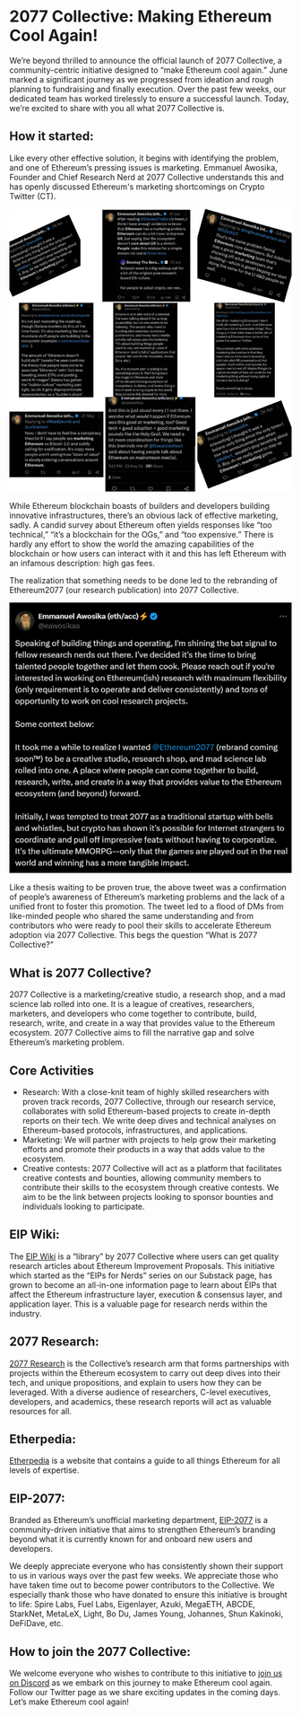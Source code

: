 # 2077 Collective: Making Ethereum Cool Again!

We’re beyond thrilled to announce the official launch of 2077 Collective, a community-centric initiative designed to “make Ethereum cool again.” June marked a significant journey as we progressed from ideation and rough planning to fundraising and finally execution. Over the past few weeks, our dedicated team has worked tirelessly to ensure a successful launch. Today, we’re excited to share with you all what 2077 Collective is.

## How it started:

Like every other effective solution, it begins with identifying the problem, and one of Ethereum’s pressing issues is marketing. Emmanuel Awosika, Founder and Chief Research Nerd at 2077 Collective understands this and has openly discussed Ethereum's marketing shortcomings on Crypto Twitter (CT).

![](https://raw.githubusercontent.com/2077-Collective/blog/main/image.jpg)

While Ethereum blockchain boasts of builders and developers building innovative infrastructures, there’s an obvious lack of effective marketing, sadly. A candid survey about Ethereum often yields responses like “too technical,” “it’s a blockchain for the OGs,” and “too expensive.” There is hardly any effort to show the world the amazing capabilities of the blockchain or how users can interact with it and this has left Ethereum with an infamous description: high gas fees.

The realization that something needs to be done led to the rebranding of Ethereum2077 (our research publication) into 2077 Collective.

![](https://raw.githubusercontent.com/2077-Collective/blog/main/image2.png)

Like a thesis waiting to be proven true, the above tweet was a confirmation of people’s awareness of Ethereum’s marketing problems and the lack of a unified front to foster this promotion. The tweet led to a flood of DMs from like-minded people who shared the same understanding and from contributors who were ready to pool their skills to accelerate Ethereum adoption via 2077 Collective. This begs the question “What is 2077 Collective?”


## What is 2077 Collective?

2077 Collective is a marketing/creative studio, a research shop, and a mad science lab rolled into one. It is a league of creatives, researchers, marketers, and developers who come together to contribute, build, research, write, and create in a way that provides value to the Ethereum ecosystem. 2077 Collective aims to fill the narrative gap and solve Ethereum’s marketing problem.


## Core Activities

- Research: With a close-knit team of highly skilled researchers with proven track records, 2077 Collective, through our research service, collaborates with solid Ethereum-based projects to create in-depth reports on their tech. We write deep dives and technical analyses on Ethereum-based protocols, infrastructures, and applications.
- Marketing: We will partner with projects to help grow their marketing efforts and promote their products in a way that adds value to the ecosystem.
- Creative contests: 2077 Collective will act as a platform that facilitates creative contests and bounties, allowing community members to contribute their skills to the ecosystem through creative contests. We aim to be the link between projects looking to sponsor bounties and individuals looking to participate.

## EIP Wiki:

The [EIP Wiki](https://eips.wiki) is a “library” by 2077 Collective where users can get quality research articles about Ethereum Improvement Proposals. This initiative which started as the “EIPs for Nerds” series on our Substack page, has grown to become an all-in-one information page to learn about EIPs that affect the Ethereum infrastructure layer, execution & consensus layer, and application layer. This is a valuable page for research nerds within the industry.

## 2077 Research:

[2077 Research](https://research.2077.xyz) is the Collective’s research arm that forms partnerships with projects within the Ethereum ecosystem to carry out deep dives into their tech, and unique propositions, and explain to users how they can be leveraged. With a diverse audience of researchers, C-level executives, developers, and academics, these research reports will act as valuable resources for all.

## Etherpedia:

[Etherpedia](https://etherpedia.2077.xyz) is a website that contains a guide to all things Ethereum for all levels of expertise.

## EIP-2077:

Branded as Ethereum’s unofficial marketing department, [EIP-2077](https://eip2077.info) is a community-driven initiative that aims to strengthen Ethereum’s branding beyond what it is currently known for and onboard new users and developers.


We deeply appreciate everyone who has consistently shown their support to us in various ways over the past few weeks. We appreciate those who have taken time out to become power contributors to the Collective. We especially thank those who have donated to ensure this initiative is brought to life: Spire Labs, Fuel Labs, Eigenlayer, Azuki, MegaETH, ABCDE, StarkNet, MetaLeX, Light, Bo Du, James Young, Johannes, Shun Kakinoki, DeFiDave, etc.


## How to join the 2077 Collective:

We welcome everyone who wishes to contribute to this initiative to [join us on Discord](https://discord.gg/mfYyNJbaU5) as we embark on this journey to make Ethereum cool again. Follow our Twitter page as we share exciting updates in the coming days. Let’s make Ethereum cool again!
